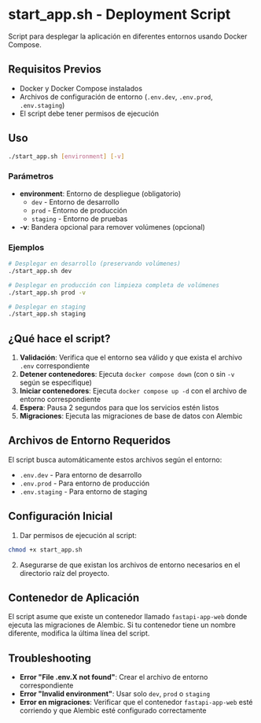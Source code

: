 # start_app.sh - Deployment Script

Script para desplegar la aplicación en diferentes entornos usando Docker Compose.

## Requisitos Previos

- Docker y Docker Compose instalados
- Archivos de configuración de entorno (`.env.dev`, `.env.prod`, `.env.staging`)
- El script debe tener permisos de ejecución

## Uso

```bash
./start_app.sh [environment] [-v]
```

### Parámetros

- **environment**: Entorno de despliegue (obligatorio)
  - `dev` - Entorno de desarrollo
  - `prod` - Entorno de producción  
  - `staging` - Entorno de pruebas
- **-v**: Bandera opcional para remover volúmenes (opcional)

### Ejemplos

```bash
# Desplegar en desarrollo (preservando volúmenes)
./start_app.sh dev

# Desplegar en producción con limpieza completa de volúmenes
./start_app.sh prod -v

# Desplegar en staging
./start_app.sh staging
```

## ¿Qué hace el script?

1. **Validación**: Verifica que el entorno sea válido y que exista el archivo `.env` correspondiente
2. **Detener contenedores**: Ejecuta `docker compose down` (con o sin `-v` según se especifique)
3. **Iniciar contenedores**: Ejecuta `docker compose up -d` con el archivo de entorno correspondiente
4. **Espera**: Pausa 2 segundos para que los servicios estén listos
5. **Migraciones**: Ejecuta las migraciones de base de datos con Alembic

## Archivos de Entorno Requeridos

El script busca automáticamente estos archivos según el entorno:

- `.env.dev` - Para entorno de desarrollo
- `.env.prod` - Para entorno de producción
- `.env.staging` - Para entorno de staging

## Configuración Inicial

1. Dar permisos de ejecución al script:
```bash
chmod +x start_app.sh
```

2. Asegurarse de que existan los archivos de entorno necesarios en el directorio raíz del proyecto.

## Contenedor de Aplicación

El script asume que existe un contenedor llamado `fastapi-app-web` donde ejecuta las migraciones de Alembic. Si tu contenedor tiene un nombre diferente, modifica la última línea del script.

## Troubleshooting

- **Error "File .env.X not found"**: Crear el archivo de entorno correspondiente
- **Error "Invalid environment"**: Usar solo `dev`, `prod` o `staging`
- **Error en migraciones**: Verificar que el contenedor `fastapi-app-web` esté corriendo y que Alembic esté configurado correctamente